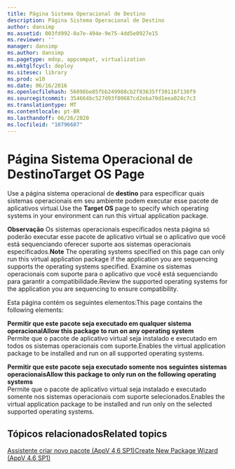 ```yaml
---
title: Página Sistema Operacional de Destino
description: Página Sistema Operacional de Destino
author: dansimp
ms.assetid: 003fd992-0a7e-494e-9e75-4dd5e0927e15
ms.reviewer: ''
manager: dansimp
ms.author: dansimp
ms.pagetype: mdop, appcompat, virtualization
ms.mktglfcycl: deploy
ms.sitesec: library
ms.prod: w10
ms.date: 06/16/2016
ms.openlocfilehash: 56098be85fbb249988cb2f83635ff30116f130f9
ms.sourcegitcommit: 354664bc527d93f80687cd2eba70d1eea024c7c3
ms.translationtype: MT
ms.contentlocale: pt-BR
ms.lasthandoff: 06/26/2020
ms.locfileid: "10796687"
---
```

# <span data-ttu-id="3a0e7-103">Página Sistema Operacional de Destino</span><span class="sxs-lookup"><span data-stu-id="3a0e7-103">Target OS Page</span></span>


<span data-ttu-id="3a0e7-104">Use a página sistema operacional de **destino** para especificar quais sistemas operacionais em seu ambiente podem executar esse pacote de aplicativos virtual.</span><span class="sxs-lookup"><span data-stu-id="3a0e7-104">Use the **Target OS** page to specify which operating systems in your environment can run this virtual application package.</span></span>

<span data-ttu-id="3a0e7-105">**Observação**  Os sistemas operacionais especificados nesta página só poderão executar esse pacote de aplicativo virtual se o aplicativo que você está sequenciando oferecer suporte aos sistemas operacionais especificados.</span><span class="sxs-lookup"><span data-stu-id="3a0e7-105">**Note** The operating systems specified on this page can only run this virtual application package if the application you are sequencing supports the operating systems specified.</span></span> <span data-ttu-id="3a0e7-106">Examine os sistemas operacionais com suporte para o aplicativo que você está sequenciando para garantir a compatibilidade.</span><span class="sxs-lookup"><span data-stu-id="3a0e7-106">Review the supported operating systems for the application you are sequencing to ensure compatibility.</span></span>

 

<span data-ttu-id="3a0e7-107">Esta página contém os seguintes elementos:</span><span class="sxs-lookup"><span data-stu-id="3a0e7-107">This page contains the following elements:</span></span>

<a href="" id="allow-this-package-to-run-on-any-operating-system"></a>**<span data-ttu-id="3a0e7-108">Permitir que este pacote seja executado em qualquer sistema operacional</span><span class="sxs-lookup"><span data-stu-id="3a0e7-108">Allow this package to run on any operating system</span></span>**  
<span data-ttu-id="3a0e7-109">Permite que o pacote de aplicativo virtual seja instalado e executado em todos os sistemas operacionais com suporte.</span><span class="sxs-lookup"><span data-stu-id="3a0e7-109">Enables the virtual application package to be installed and run on all supported operating systems.</span></span>

<a href="" id="allow-this-package-to-only-run-on-the-following-operating-systems"></a>**<span data-ttu-id="3a0e7-110">Permitir que este pacote seja executado somente nos seguintes sistemas operacionais</span><span class="sxs-lookup"><span data-stu-id="3a0e7-110">Allow this package to only run on the following operating systems</span></span>**  
<span data-ttu-id="3a0e7-111">Permite que o pacote de aplicativo virtual seja instalado e executado somente nos sistemas operacionais com suporte selecionados.</span><span class="sxs-lookup"><span data-stu-id="3a0e7-111">Enables the virtual application package to be installed and run only on the selected supported operating systems.</span></span>

## <span data-ttu-id="3a0e7-112">Tópicos relacionados</span><span class="sxs-lookup"><span data-stu-id="3a0e7-112">Related topics</span></span>


[<span data-ttu-id="3a0e7-113">Assistente criar novo pacote (AppV 4,6 SP1)</span><span class="sxs-lookup"><span data-stu-id="3a0e7-113">Create New Package Wizard (AppV 4.6 SP1)</span></span>](create-new-package-wizard---appv-46-sp1-.md)

 

 





